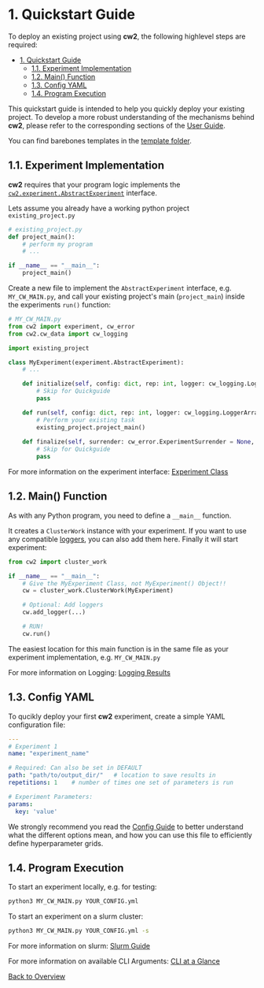 # 1. Quickstart Guide
To deploy an existing project using **cw2**, the following highlevel steps are required:

- [1. Quickstart Guide](#1-quickstart-guide)
  - [1.1. Experiment Implementation](#11-experiment-implementation)
  - [1.2. Main() Function](#12-main-function)
  - [1.3. Config YAML](#13-config-yaml)
  - [1.4. Program Execution](#14-program-execution)


This quickstart guide is intended to help you quickly deploy your existing project. To develop a more robust understanding of the mechanisms behind **cw2**, please refer to the corresponding sections of the [User Guide](./).

You can find barebones templates in the [template folder](../cw2/../templates/).

## 1.1. Experiment Implementation
**cw2** requires that your program logic implements the [`cw2.experiment.AbstractExperiment`](../cw2/experiment.py) interface.

Lets assume you already have a working python project `existing_project.py`
```python
# existing_project.py
def project_main():
    # perform my program
    # ...

if __name__ == "__main__":
    project_main()
```

Create a new file to implement the `AbstractExperiment` interface, e.g. `MY_CW_MAIN.py`, and call your existing project's main (`project_main`) inside the experiments `run()` function:

```python
# MY_CW_MAIN.py
from cw2 import experiment, cw_error
from cw2.cw_data import cw_logging

import existing_project

class MyExperiment(experiment.AbstractExperiment):
    # ...

    def initialize(self, config: dict, rep: int, logger: cw_logging.LoggerArray) -> None:
        # Skip for Quickguide
        pass

    def run(self, config: dict, rep: int, logger: cw_logging.LoggerArray) -> None:
        # Perform your existing task
        existing_project.project_main()
    
    def finalize(self, surrender: cw_error.ExperimentSurrender = None, crash: bool = False):
        # Skip for Quickguide
        pass
```
For more information on the experiment interface: [Experiment Class](02_experiment.md)
## 1.2. Main() Function

As with any Python program, you need to define a `__main__` function.

It creates a `ClusterWork` instance with your experiment. If you want to use any compatible [loggers](07_logging.md), you can also add them here. Finally it will start experiment:

```Python
from cw2 import cluster_work

if __name__ == "__main__":
    # Give the MyExperiment Class, not MyExperiment() Object!!
    cw = cluster_work.ClusterWork(MyExperiment)

    # Optional: Add loggers 
    cw.add_logger(...)

    # RUN!
    cw.run() 
```
The easiest location for this main function is in the same file as your experiment implementation, e.g. `MY_CW_MAIN.py`

For more information on Logging: [Logging Results](07_logging.md)

## 1.3. Config YAML
To qucikly deploy your first **cw2** experiment, create a simple YAML configuration file:

```yaml
---
# Experiment 1
name: "experiment_name"

# Required: Can also be set in DEFAULT
path: "path/to/output_dir/"   # location to save results in
repetitions: 1    # number of times one set of parameters is run

# Experiment Parameters:
params:
  key: 'value'
```

We strongly recommend you read the [Config Guide](03_config.md) to better understand what the different options mean, and how you can use this file to efficiently define hyperparameter grids.


## 1.4. Program Execution
To start an experiment locally, e.g. for testing:
```bash
python3 MY_CW_MAIN.py YOUR_CONFIG.yml
```

To start an experiment on a slurm cluster:
```bash
python3 MY_CW_MAIN.py YOUR_CONFIG.yml -s
```

For more information on slurm: [Slurm Guide](04_slurm.md) 

For more information on available CLI Arguments: [CLI at a Glance](11_cli_args.md)

[Back to Overview](./)
